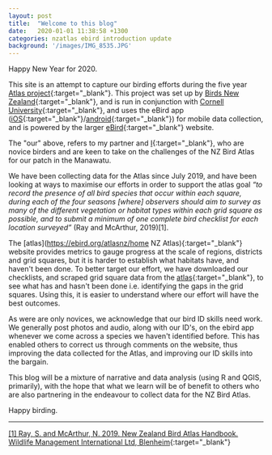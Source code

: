 ```yaml
---
layout: post
title:  "Welcome to this blog"
date:   2020-01-01 11:38:58 +1300
categories: nzatlas ebird introduction update
background: '/images/IMG_8535.JPG'
---
```

Happy New Year for 2020.

This site is an attempt to capture our birding efforts during the five year [Atlas project](https://ebird.org/atlasnz/home "NZ Atlas"){:target="_blank"}. This project was set up by [Birds New Zealand](https://www.birdsnz.org.nz/ "Birds NZ"){:target="_blank"}, and is run in conjunction with [Cornell University](https://www.birds.cornell.edu/home/ "Cornell"){:target="_blank"}, and uses the eBird app ([iOS](https://apps.apple.com/nz/app/ebird/id988799279){:target="_blank"}/[android](https://play.google.com/store/apps/details?id=edu.cornell.birds.ebird&hl=en){:target="_blank"}) for mobile data collection, and is powered by the larger [eBird](https://ebird.org/ "eBird"){:target="_blank"} website.

The "our" above, refers to my partner and [I](https://ebird.org/atlasnz/profile/MTQwMDcyNQ){:target="_blank"}, who are novice birders and are keen to take on the challenges of the NZ Bird Atlas for our patch in the Manawatu.      

We have been collecting data for the Atlas since July 2019, and have been looking at ways to maximise our efforts in order to support the atlas goal *“to record the presence of all bird species that occur within each square, during each of the four seasons [where] observers should aim to survey as many of the different vegetation or habitat types within each grid square as possible, and to submit a minimum of one complete bird checklist for each location surveyed”* (Ray and McArthur, 2019)[1].

The [atlas](https://ebird.org/atlasnz/home NZ Atlas){:target="_blank"} website provides metrics to gauge progress at the scale of regions, districts and grid squares, but it is harder to establish what habitats have, and haven't been done. To better target our effort, we have downloaded our checklists, and scraped grid square data from the [atlas](https://ebird.org/atlasnz/home "NZ Atlas"){:target="_blank"}, to see what has and hasn't been done i.e. identifying the gaps in the grid squares. Using this, it is easier to understand where our effort will have the best outcomes.

As were are only novices, we acknowledge that our bird ID skills need work. We generally post photos and audio, along with our ID's, on the ebird app whenever we come across a species we haven't identified before. This has enabled others to correct us through comments on the website, thus improving the data collected for the Atlas, and improving our ID skills into the bargain.

This blog will be a mixture of narrative and data analysis (using R and QGIS, primarily), with the hope that what we learn will be of benefit to others who are also partnering in the endeavour to collect data for the NZ Bird Atlas.

Happy birding.

---

[[1] Ray, S. and McArthur, N. 2019. New Zealand Bird Atlas Handbook. Wildlife Management International Ltd, Blenheim](https://birdatlas.co.nz/assets/0ee293e775/New-Zealand-Bird-Atlas-Handbook-version-1.pdf "PDF Handbook"){:target="_blank"}